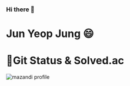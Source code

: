 ### Hi there 👋

<!--
**innateshy/innateshy** is a ✨ _special_ ✨ repository because its `README.md` (this file) appears on your GitHub profile.

Here are some ideas to get you started:

- 🔭 I’m currently working on ...
- 🌱 I’m currently learning ...
- 👯 I’m looking to collaborate on ...
- 🤔 I’m looking for help with ...
- 💬 Ask me about ...
- 📫 How to reach me: ...
- 😄 Pronouns: ...
- ⚡ Fun fact: ...
-->

# Jun Yeop Jung 😄

# 🌱Git Status & Solved.ac
![mazandi profile](http://mazandi.herokuapp.com/api?handle=innateshy&theme=cold)
